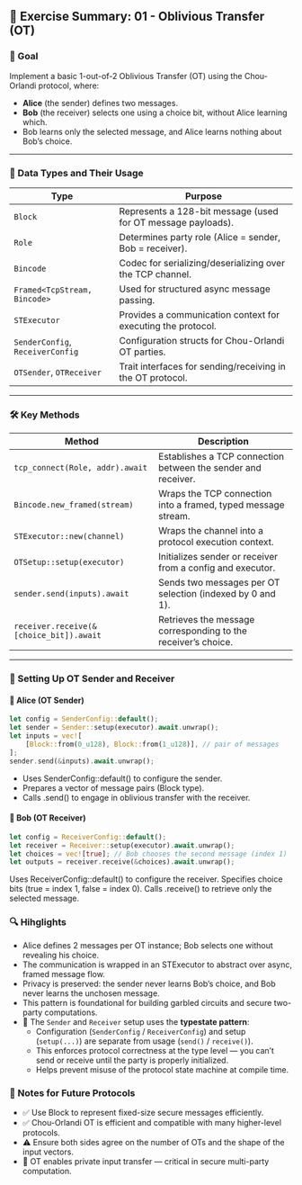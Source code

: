 ## 📘 Exercise Summary: 01 - Oblivious Transfer (OT)

### 🧠 Goal

Implement a basic 1-out-of-2 Oblivious Transfer (OT) using the Chou-Orlandi protocol, where:
- **Alice** (the sender) defines two messages.
- **Bob** (the receiver) selects one using a choice bit, without Alice learning which.
- Bob learns only the selected message, and Alice learns nothing about Bob’s choice.

---

### 🧩 Data Types and Their Usage

| Type                             | Purpose                                                                 |
|----------------------------------|-------------------------------------------------------------------------|
| `Block`                          | Represents a 128-bit message (used for OT message payloads).           |
| `Role`                           | Determines party role (Alice = sender, Bob = receiver).                |
| `Bincode`                        | Codec for serializing/deserializing over the TCP channel.              |
| `Framed<TcpStream, Bincode>`     | Used for structured async message passing.                             |
| `STExecutor`                     | Provides a communication context for executing the protocol.           |
| `SenderConfig`, `ReceiverConfig`| Configuration structs for Chou-Orlandi OT parties.                     |
| `OTSender`, `OTReceiver`         | Trait interfaces for sending/receiving in the OT protocol.             |

---

### 🛠️ Key Methods

| Method                                     | Description                                                                 |
|--------------------------------------------|-----------------------------------------------------------------------------|
| `tcp_connect(Role, addr).await`            | Establishes a TCP connection between the sender and receiver.              |
| `Bincode.new_framed(stream)`               | Wraps the TCP connection into a framed, typed message stream.              |
| `STExecutor::new(channel)`                 | Wraps the channel into a protocol execution context.                        |
| `OTSetup::setup(executor)`         | Initializes sender or receiver from a config and executor.                 |
| `sender.send(inputs).await`                | Sends two messages per OT selection (indexed by 0 and 1).                  |
| `receiver.receive(&[choice_bit]).await`    | Retrieves the message corresponding to the receiver’s choice.             |

---

### 🔧 Setting Up OT Sender and Receiver

#### 🔐 Alice (OT Sender)
```rust
let config = SenderConfig::default();
let sender = Sender::setup(executor).await.unwrap();
let inputs = vec![
    [Block::from(0_u128), Block::from(1_u128)], // pair of messages
];
sender.send(&inputs).await.unwrap();
```
- Uses SenderConfig::default() to configure the sender.
- Prepares a vector of message pairs (Block type).
- Calls .send() to engage in oblivious transfer with the receiver.

#### 🔑 Bob (OT Receiver)
```Rust
let config = ReceiverConfig::default();
let receiver = Receiver::setup(executor).await.unwrap();
let choices = vec![true]; // Bob chooses the second message (index 1)
let outputs = receiver.receive(&choices).await.unwrap();
```
Uses ReceiverConfig::default() to configure the receiver.
Specifies choice bits (true = index 1, false = index 0).
Calls .receive() to retrieve only the selected message.

### 🔍 Hihglights
- Alice defines 2 messages per OT instance; Bob selects one without revealing his choice.
- The communication is wrapped in an STExecutor to abstract over async, framed message flow.
- Privacy is preserved: the sender never learns Bob’s choice, and Bob never learns the unchosen message.
- This pattern is foundational for building garbled circuits and secure two-party computations.
- 🧭 The `Sender` and `Receiver` setup uses the **typestate pattern**:
  - Configuration (`SenderConfig` / `ReceiverConfig`) and setup (`setup(...)`) are separate from usage (`send()` / `receive()`).
  - This enforces protocol correctness at the type level — you can’t send or receive until the party is properly initialized.
  - Helps prevent misuse of the protocol state machine at compile time.

### 📝 Notes for Future Protocols
- ✅ Use Block to represent fixed-size secure messages efficiently.
- ✅ Chou-Orlandi OT is efficient and compatible with many higher-level protocols.
- ⚠️ Ensure both sides agree on the number of OTs and the shape of the input vectors.
- 📌 OT enables private input transfer — critical in secure multi-party computation.